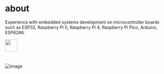 # about
Experience with embedded systems development on microcontroller boards such as ESP32, Raspberry Pi 0, Raspberry Pi 4, Raspberry Pi Pico, Arduino, ESP8266.

<img src="https://cdn.jsdelivr.net/gh/devicons/devicon/icons/python/python-original.svg" width="40" height="40"/>

<br />

#

![image](https://github.com/user-attachments/assets/4e8d4218-011b-474c-8168-40d5fd55478b)



